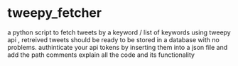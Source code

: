 # tweepy_fetcher
a python script to fetch tweets by a keyword / list of keywords
using tweepy api , retreived tweets should be ready to be stored in a database
with no problems.
authinticate your api tokens by inserting them into a json file
and add the path 
comments explain all the code and its functionality 
